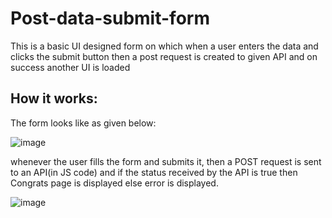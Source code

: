 # Post-data-submit-form
This is a basic UI designed form on which when a user enters the data and clicks the submit button then a post request is created to given API and on success another UI is loaded

## How it works:
The form looks like as given below:

![image](https://user-images.githubusercontent.com/64634235/137718017-97bb58a3-8911-48a4-878a-4de3974f0c7a.png)

whenever the user fills the form and submits it, then a POST request is sent to an API(in JS code) and if the status received by the API is true then Congrats page is displayed else error is displayed.

![image](https://user-images.githubusercontent.com/64634235/137717899-19e39866-09a9-4402-9616-da6d2ceb998a.png)
